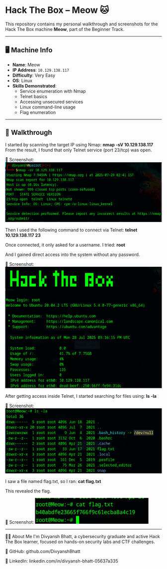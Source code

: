 # Hack The Box – Meow 🐱

This repository contains my personal walkthrough and screenshots for the Hack The Box machine **Meow**, part of the Beginner Track.

---

## 🖥️ Machine Info

- **Name**: Meow  
- **IP Address**: `10.129.138.117`  
- **Difficulty**: Very Easy  
- **OS**: Linux  
- **Skills Demonstrated**:
  - Service enumeration with Nmap
  - Telnet basics
  - Accessing unsecured services
  - Linux command-line usage
  - Flag enumeration

---

## 🚀 Walkthrough

I started by scanning the target IP using Nmap:
**nmap -sV 10.129.138.117**
From the result, I found that only Telnet service (port 23/tcp) was open.

📸 Screenshot: ![🛰️ Nmap Scan Result](./Screenshots/Nmap-Output.png)


Then I used the following command to connect via Telnet:
**telnet 10.129.138.117 23**

Once connected, it only asked for a username. I tried:
**root**

And I gained direct access into the system without any password.

📸 Screenshot: ![📡 Telnet Login](./Screenshots/Telnet-Login.png)

After getting access inside Telnet, I started searching for files using:
**ls -la**

📸 Screenshot:![📁 File Listing](./Screenshots/File-List.png)

I saw a file named flag.txt, so I ran:
**cat flag.txt**

This revealed the flag.

📸 Screenshot: ![🏁 Flag Captured](./Screenshots/Flag-Access.png)

---

🙋‍♂️ About Me
I'm Divyansh Bhatt, a cybersecurity graduate and active Hack The Box learner, focused on hands-on security labs and CTF challenges.

🔗 GitHub: github.com/DivyanshBhatt

🔗 LinkedIn: linkedin.com/in/divyansh-bhatt-05637a335
